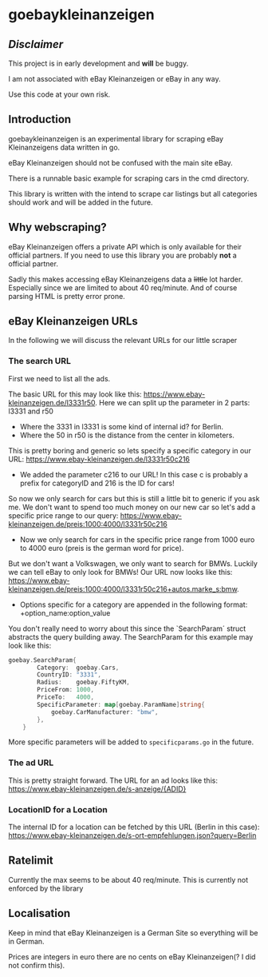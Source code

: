 # goebaykleinanzeigen

## _Disclaimer_

This project is in early development and **will** be buggy.

I am not associated with eBay Kleinanzeigen or eBay in any way.

Use this code at your own risk.

## Introduction

goebaykleinanzeigen is an experimental library for scraping eBay Kleinanzeigens data written in go.

eBay Kleinanzeigen should not be confused with the main site eBay.

There is a runnable basic example for scraping cars in the cmd directory.

This library is written with the intend to scrape car listings but all categories should work and will be added in the future.

## Why webscraping?

eBay Kleinanzeigen offers a private API which is only available for their official partners.
If you need to use this library you are probably **not** a official partner.

Sadly this makes accessing eBay Kleinanzeigens data a ~~little~~ lot harder. Especially since we are limited to about 40 req/minute.
And of course parsing HTML is pretty error prone.

## eBay Kleinanzeigen URLs

In the following we will discuss the relevant URLs for our little scraper

### The search URL

First we need to list all the ads.

The basic URL for this may look like this: <https://www.ebay-kleinanzeigen.de/l3331r50>. Here we can split up the parameter in 2 parts: l3331 and r50

- Where the 3331 in l3331 is some kind of internal id? for Berlin.
- Where the 50 in r50 is the distance from the center in kilometers.

This is pretty boring and generic so lets specify a specific category in our URL: <https://www.ebay-kleinanzeigen.de/l3331r50c216>

- We added the parameter c216 to our URL! In this case c is probably a prefix for categoryID and 216 is the ID for cars!

So now we only search for cars but this is still a little bit to generic if you ask me. We don't want to spend too much money on our new car so let's add a specific
price range to our query: <https://www.ebay-kleinanzeigen.de/preis:1000:4000/l3331r50c216>

- Now we only search for cars in the specific price range from 1000 euro to 4000 euro (preis is the german word for price).

But we don't want a Volkswagen, we only want to search for BMWs. Luckily we can tell eBay to only look for BMWs! Our URL now looks like this: <https://www.ebay-kleinanzeigen.de/preis:1000:4000/l3331r50c216+autos.marke_s:bmw>.

- Options specific for a category are appended in the following format: +option_name:option_value

You don't really need to worry about this since the `SearchParam´ struct abstracts the query building away. The SearchParam for this example may look like this:

```go
goebay.SearchParam{
		Category:  goebay.Cars,
		CountryID: "3331",
		Radius:    goebay.FiftyKM,
		PriceFrom: 1000,
		PriceTo:   4000,
		SpecificParameter: map[goebay.ParamName]string{
			goebay.CarManufacturer: "bmw",
		},
	}
```

More specific parameters will be added to `specificparams.go` in the future.

### The ad URL

This is pretty straight forward. The URL for an ad looks like this: <https://www.ebay-kleinanzeigen.de/s-anzeige/{ADID}>

### LocationID for a Location

The internal ID for a location can be fetched by this URL (Berlin in this case): <https://www.ebay-kleinanzeigen.de/s-ort-empfehlungen.json?query=Berlin>

## Ratelimit

Currently the max seems to be about 40 req/minute. This is currently not enforced by the library

## Localisation

Keep in mind that eBay Kleinanzeigen is a German Site so everything will be in German.

Prices are integers in euro there are no cents on eBay Kleinanzeigen(? I did not confirm this).
